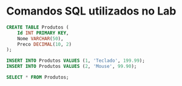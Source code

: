 # Comandos SQL utilizados no Lab

```sql
CREATE TABLE Produtos (
    Id INT PRIMARY KEY,
    Nome VARCHAR(50),
    Preco DECIMAL(10, 2)
);

INSERT INTO Produtos VALUES (1, 'Teclado', 199.99);
INSERT INTO Produtos VALUES (2, 'Mouse', 99.90);

SELECT * FROM Produtos;
